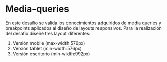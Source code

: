 # Media-queries
En este desafío se valida los conocimientos adquiridos de media queries y breakpoints aplicados al diseño de layouts responsivos.
Para la realización del desafio diseñé tres layout diferentes:
1. Versión mobile (max-width:576px)
2. Versión tablet (min-width:576px)
3. Versión escritorio (min-width:992px)
